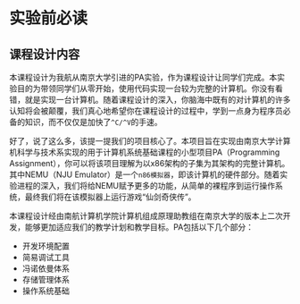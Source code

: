 # 实验前必读

## 课程设计内容

本课程设计为我航从南京大学引进的PA实验，作为课程设计让同学们完成。本实验目的为带领同学们从零开始，使用代码实现一台较为完整的计算机。你没有看错，就是实现一台计算机。随着课程设计的深入，你脑海中既有的对计算机的许多认知将会被颠覆，我们真心地希望你在课程设计的过程中，学到一点身为程序员必备的知识，而不仅仅是加快了`^C/^V`的手速。

好了，说了这么多，该提一提我们的项目核心了。本项目旨在实现由南京大学计算机科学与技术系实现的用于计算机系统基础课程的小型项目PA（Programming Assignment），你可以将该项目理解为以x86架构的子集为其架构的完整计算机。其中NEMU（NJU Emulator）是一个`n86模拟器`，即该计算机的硬件部分。随着实验进程的深入，我们将给NEMU赋予更多的功能，从简单的裸程序到运行操作系统，最终我们将在该模拟器上运行游戏“仙剑奇侠传”。

本课程设计经由南航计算机学院计算机组成原理助教组在南京大学的版本上二次开发，能够更加适应我们的教学计划和教学目标。PA包括以下几个部分：

* 开发环境配置
* 简易调试工具
* 冯诺依曼体系
* 存储管理体系
* 操作系统基础